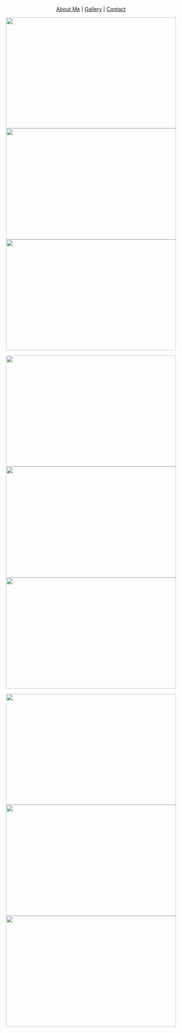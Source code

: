 <p align="center">
  <a href="#">About Me</a> |
  <a href="#">Gallery</a> |
  <a href="#">Contact</a>
</p>


<p align="center">
  <img style="padding-left: 10px;padding-right: 10px;" width="460" height="300" src="https://snmizeras.github.io/portfolio/Art/SM_Portfolio 3.pdf">
  <img style="padding-left: 10px;padding-right: 10px;" width="460" height="300" src="https://snmizeras.github.io/portfolio/loveourplanet-4851331__340.webp"> 
  <img style="padding-left: 10px;padding-right: 10px;" width="460" height="300" src="https://snmizeras.github.io/portfolio/photo-1541963463532-d68292c34b19.jfif">
</p>

<p align="center">
  <img style="padding-left: 10px;padding-right: 10px;" width="460" height="300" src="https://snmizeras.github.io/portfolio/04-nature_721703848.jpg">
  <img style="padding-left: 10px;padding-right: 10px;" width="460" height="300" src="https://snmizeras.github.io/portfolio/loveourplanet-4851331__340.webp"> 
  <img style="padding-left: 10px;padding-right: 10px;" width="460" height="300" src="https://snmizeras.github.io/portfolio/photo-1541963463532-d68292c34b19.jfif">
</p>

<p align="center">
  <img style="padding-left: 10px;padding-right: 10px;" width="460" height="300" src="https://snmizeras.github.io/portfolio/04-nature_721703848.jpg">
  <img style="padding-left: 10px;padding-right: 10px;" width="460" height="300" src="https://snmizeras.github.io/portfolio/loveourplanet-4851331__340.webp"> 
  <img style="padding-left: 10px;padding-right: 10px;" width="460" height="300" src="https://snmizeras.github.io/portfolio/photo-1541963463532-d68292c34b19.jfif">
</p>

